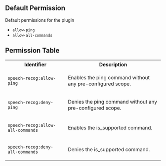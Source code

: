 ## Default Permission

Default permissions for the plugin

- `allow-ping`
- `allow-all-commands`

## Permission Table

<table>
<tr>
<th>Identifier</th>
<th>Description</th>
</tr>


<tr>
<td>

`speech-recog:allow-ping`

</td>
<td>

Enables the ping command without any pre-configured scope.

</td>
</tr>

<tr>
<td>

`speech-recog:deny-ping`

</td>
<td>

Denies the ping command without any pre-configured scope.

</td>
</tr>

<tr>
<td>

`speech-recog:allow-all-commands`

</td>
<td>

Enables the is_supported command.

</td>
</tr>

<tr>
<td>

`speech-recog:deny-all-commands`

</td>
<td>

Denies the is_supported command.

</td>
</tr>
</table>
